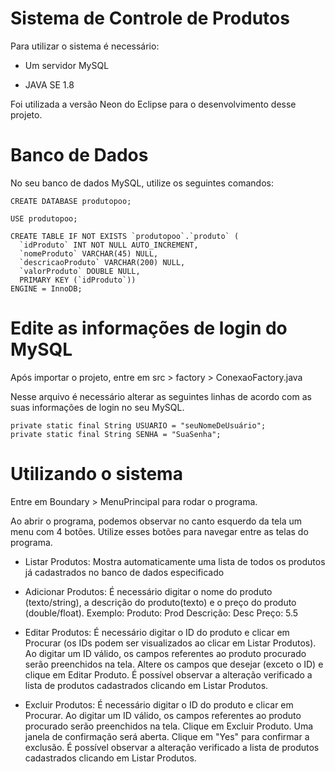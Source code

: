 # Sistema de Controle de Produtos

Para utilizar o sistema é necessário:

- Um servidor MySQL

- JAVA SE 1.8

Foi utilizada a versão Neon do Eclipse para o desenvolvimento desse projeto.

# Banco de Dados

No seu banco de dados MySQL, utilize os seguintes comandos:
```
CREATE DATABASE produtopoo;

USE produtopoo;

CREATE TABLE IF NOT EXISTS `produtopoo`.`produto` (
  `idProduto` INT NOT NULL AUTO_INCREMENT,
  `nomeProduto` VARCHAR(45) NULL,
  `descricaoProduto` VARCHAR(200) NULL,
  `valorProduto` DOUBLE NULL,
  PRIMARY KEY (`idProduto`))
ENGINE = InnoDB;
```

# Edite as informações de login do MySQL

Após importar o projeto, entre em src > factory > ConexaoFactory.java

Nesse arquivo é necessário alterar as seguintes linhas de acordo com as suas informações de login no seu MySQL.
```
private static final String USUARIO = "seuNomeDeUsuário";
private static final String SENHA = "SuaSenha";
```

# Utilizando o sistema

Entre em Boundary > MenuPrincipal para rodar o programa.
	
Ao abrir o programa, podemos observar no canto esquerdo da tela um menu com 4 botões. 
Utilize esses botões para navegar entre as telas do programa.
	
- Listar Produtos: 
	Mostra automaticamente uma lista de todos os produtos já cadastrados no banco de dados especificado
	
- Adicionar Produtos: É necessário digitar o nome do produto (texto/string), a descrição do produto(texto) e o preço do produto (double/float).
	Exemplo: Produto: Prod
	 Descrição: Desc
	 Preço: 5.5
				 
- Editar Produtos:
	É necessário digitar o ID do produto e clicar em Procurar (os IDs podem ser visualizados ao clicar em Listar Produtos).
	Ao digitar um ID válido, os campos referentes ao produto procurado serão preenchidos na tela.
	Altere os campos que desejar (exceto o ID) e clique em Editar Produto.
	É possível observar a alteração verificado a lista de produtos cadastrados clicando em Listar Produtos.
					   
- Excluir Produtos:
	É necessário digitar o ID do produto e clicar em Procurar.
	Ao digitar um ID válido, os campos referentes ao produto procurado serão preenchidos na tela.
	Clique em Excluir Produto.
	Uma janela de confirmação será aberta. Clique em "Yes" para confirmar a exclusão.
	É possível observar a alteração verificado a lista de produtos cadastrados clicando em Listar Produtos.					   
